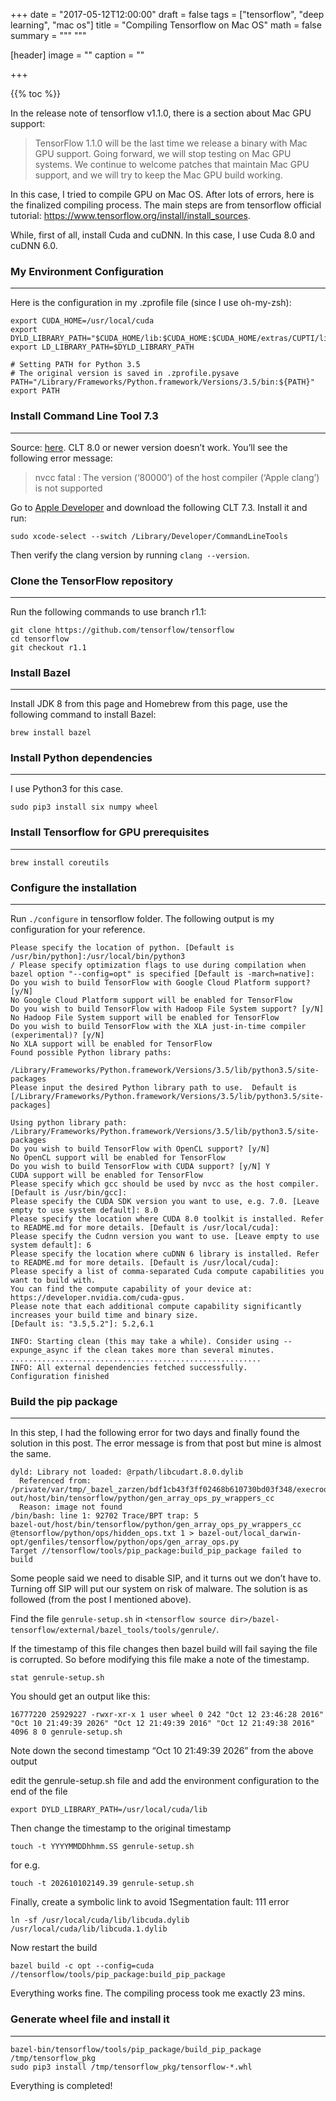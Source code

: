 +++
date = "2017-05-12T12:00:00"
draft = false
tags = ["tensorflow", "deep learning", "mac os"]
title = "Compiling Tensorflow on Mac OS"
math = false
summary = """ """

[header]
image = ""
caption = ""

+++

{{% toc %}}


In the release note of tensorflow v1.1.0, there is a section about Mac GPU support: 

> TensorFlow 1.1.0 will be the last time we release a binary with Mac GPU support. Going forward, we will stop testing on Mac GPU systems. We continue to welcome patches that maintain Mac GPU support, and we will try to keep the Mac GPU build working.

In this case, I tried to compile GPU on Mac OS. After lots of errors, here is the finalized compiling process. The main steps are from tensorflow official tutorial: https://www.tensorflow.org/install/install_sources.

While, first of all, install Cuda and cuDNN. In this case, I use Cuda 8.0 and cuDNN 6.0.

### My Environment Configuration
---

Here is the configuration in my .zprofile file (since I use oh-my-zsh):

```
export CUDA_HOME=/usr/local/cuda
export DYLD_LIBRARY_PATH="$CUDA_HOME/lib:$CUDA_HOME:$CUDA_HOME/extras/CUPTI/lib"
export LD_LIBRARY_PATH=$DYLD_LIBRARY_PATH

# Setting PATH for Python 3.5
# The original version is saved in .zprofile.pysave
PATH="/Library/Frameworks/Python.framework/Versions/3.5/bin:${PATH}"
export PATH
```

### Install Command Line Tool 7.3
---

Source: [here](https://github.com/arrayfire/arrayfire/issues/1384). CLT 8.0 or newer version doesn’t work. You’ll see the following error message:

> nvcc fatal : The version (‘80000’) of the host compiler (‘Apple clang’) is not supported

Go to [Apple Developer](https://developer.apple.com/) and download the following CLT 7.3. Install it and run:

```
sudo xcode-select --switch /Library/Developer/CommandLineTools
```

Then verify the clang version by running `clang --version`.

### Clone the TensorFlow repository
---

Run the following commands to use branch r1.1:

```
git clone https://github.com/tensorflow/tensorflow
cd tensorflow
git checkout r1.1
```

### Install Bazel
---

Install JDK 8 from this page and Homebrew from this page, use the following command to install Bazel:

```
brew install bazel
```

### Install Python dependencies
---

I use Python3 for this case.

```
sudo pip3 install six numpy wheel
```

### Install Tensorflow for GPU prerequisites
---

```
brew install coreutils
```

### Configure the installation
---

Run `./configure` in tensorflow folder. The following output is my configuration for your reference.

```
Please specify the location of python. [Default is /usr/bin/python]:/usr/local/bin/python3
/ Please specify optimization flags to use during compilation when bazel option "--config=opt" is specified [Default is -march=native]: 
Do you wish to build TensorFlow with Google Cloud Platform support? [y/N] 
No Google Cloud Platform support will be enabled for TensorFlow
Do you wish to build TensorFlow with Hadoop File System support? [y/N] 
No Hadoop File System support will be enabled for TensorFlow
Do you wish to build TensorFlow with the XLA just-in-time compiler (experimental)? [y/N] 
No XLA support will be enabled for TensorFlow
Found possible Python library paths:
  /Library/Frameworks/Python.framework/Versions/3.5/lib/python3.5/site-packages
Please input the desired Python library path to use.  Default is [/Library/Frameworks/Python.framework/Versions/3.5/lib/python3.5/site-packages]
 
Using python library path: /Library/Frameworks/Python.framework/Versions/3.5/lib/python3.5/site-packages
Do you wish to build TensorFlow with OpenCL support? [y/N] 
No OpenCL support will be enabled for TensorFlow
Do you wish to build TensorFlow with CUDA support? [y/N] Y
CUDA support will be enabled for TensorFlow
Please specify which gcc should be used by nvcc as the host compiler. [Default is /usr/bin/gcc]: 
Please specify the CUDA SDK version you want to use, e.g. 7.0. [Leave empty to use system default]: 8.0
Please specify the location where CUDA 8.0 toolkit is installed. Refer to README.md for more details. [Default is /usr/local/cuda]: 
Please specify the Cudnn version you want to use. [Leave empty to use system default]: 6
Please specify the location where cuDNN 6 library is installed. Refer to README.md for more details. [Default is /usr/local/cuda]: 
Please specify a list of comma-separated Cuda compute capabilities you want to build with.
You can find the compute capability of your device at: https://developer.nvidia.com/cuda-gpus.
Please note that each additional compute capability significantly increases your build time and binary size.
[Default is: "3.5,5.2"]: 5.2,6.1
 
INFO: Starting clean (this may take a while). Consider using --expunge_async if the clean takes more than several minutes.
........................................................
INFO: All external dependencies fetched successfully.
Configuration finished
```

### Build the pip package
---

In this step, I had the following error for two days and finally found the solution in this post. The error message is from that post but mine is almost the same.

```
dyld: Library not loaded: @rpath/libcudart.8.0.dylib
  Referenced from: /private/var/tmp/_bazel_zarzen/bdf1cb43f3ff02468b610730bd03f348/execroot/tensorflow/bazel-out/host/bin/tensorflow/python/gen_array_ops_py_wrappers_cc
  Reason: image not found
/bin/bash: line 1: 92702 Trace/BPT trap: 5       
bazel-out/host/bin/tensorflow/python/gen_array_ops_py_wrappers_cc @tensorflow/python/ops/hidden_ops.txt 1 > bazel-out/local_darwin-opt/genfiles/tensorflow/python/ops/gen_array_ops.py
Target //tensorflow/tools/pip_package:build_pip_package failed to build
```

Some people said we need to disable SIP, and it turns out we don’t have to. Turning off SIP will put our system on risk of malware. The solution is as followed (from the post I mentioned above).

Find the file `genrule-setup.sh` in  `<tensorflow source dir>/bazel-tensorflow/external/bazel_tools/tools/genrule/`.

If the timestamp of this file changes then bazel build will fail saying the file is corrupted. So before modifying this file make a note of the timestamp.

```
stat genrule-setup.sh
```

You should get an output like this:

```
16777220 25929227 -rwxr-xr-x 1 user wheel 0 242 "Oct 12 23:46:28 2016" "Oct 10 21:49:39 2026" "Oct 12 21:49:39 2016" "Oct 12 21:49:38 2016" 4096 8 0 genrule-setup.sh
```

Note down the second timestamp “Oct 10 21:49:39 2026” from the above output

edit the genrule-setup.sh file and add the environment configuration to the end of the file

```
export DYLD_LIBRARY_PATH=/usr/local/cuda/lib
```

Then change the timestamp to the original timestamp

```
touch -t YYYYMMDDhhmm.SS genrule-setup.sh
```

for e.g.

```
touch -t 202610102149.39 genrule-setup.sh
```

Finally, create a symbolic link to avoid 1Segmentation fault: 111 error

```
ln -sf /usr/local/cuda/lib/libcuda.dylib /usr/local/cuda/lib/libcuda.1.dylib
```

Now restart the build

```
bazel build -c opt --config=cuda //tensorflow/tools/pip_package:build_pip_package
```

Everything works fine. The compiling process took me exactly 23 mins.

### Generate wheel file and install it
---

```
bazel-bin/tensorflow/tools/pip_package/build_pip_package /tmp/tensorflow_pkg
sudo pip3 install /tmp/tensorflow_pkg/tensorflow-*.whl
```

Everything is completed!

